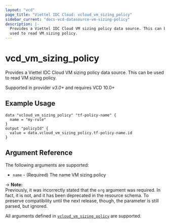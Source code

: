```yaml
---
layout: "vcd"
page_title: "Viettel IDC Cloud: vcloud_vm_sizing_policy"
sidebar_current: "docs-vcd-datasource-vm-sizing-policy"
description: |-
  Provides a Viettel IDC Cloud VM sizing policy data source. This can be
  used to read VM sizing policy.
---
```


# vcd\_vm\_sizing\_policy

Provides a Viettel IDC Cloud VM sizing policy data source. This can be
used to read VM sizing policy.

Supported in provider *v3.0+* and requires VCD 10.0+

## Example Usage

```hcl
data "vcloud_vm_sizing_policy" "tf-policy-name" {
  name = "my-rule"
}
output "policyId" {
  value = data.vcloud_vm_sizing_policy.tf-policy-name.id
}
```
## Argument Reference

The following arguments are supported:

* `name` - (Required) The name VM sizing policy

-> **Note:**  
Previously, it was incorrectly stated that the `org` argument was required. In fact, it is not, and it has been deprecated in the resource schema.
To preserve compatibility until the next release, though, the parameter is still parsed, but ignored.

All arguments defined in [`vcloud_vm_sizing_policy`](/providers/terraform-viettelidc/vcloud/latest/docs/resources/vm_sizing_policy#argument-reference) are supported.

